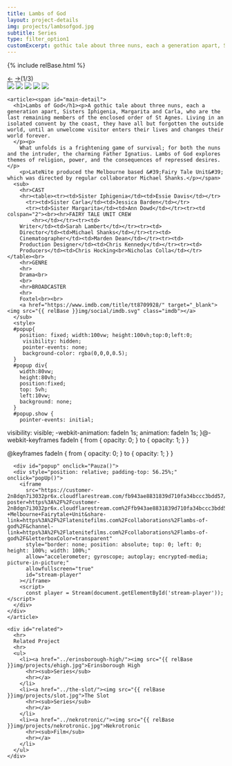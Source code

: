 ```yaml
---
title: Lambs of God
layout: project-details
img: projects/lambsofgod.jpg
subtitle: Series
type: filter_option1
customExcerpt: gothic tale about three nuns, each a generation apart, Sisters Iphigenia, Margarita and Carla, who are the last remaining members of the enclosed order of St Agnes. Living in an isolated convent by the coast, they have all but forgotten the outside world, until an unwelcome visitor enters their lives and changes their world forever. 
---
```

{% include relBase.html %}

  <section id="details">
    <div id="carousel">
      <div id="carousel_controls"><span><a href="#" id="carousel_backward">&larr;</a> <a href="#"
            id="carousel_forward">&rarr;</a></span><span id="pagecount">(1/3)</span></div>
      <div id="carousel_img">
        <img src="{{ relBase }}img/gallery/lambsofgod1.jpg" id="img1">
        <img src="{{ relBase }}img/gallery/lambsofgod2.jpg" id="img2">
        <img src="{{ relBase }}img/gallery/lambsofgod3.jpg" id="img3">
        <img src="{{ relBase }}img/gallery/lambsofgod4.jpg" id="img4">
        <img src="{{ relBase }}img/gallery/lambsofgod5.jpg" id="img5">
      </div>
    </div>


    <article><span id="main-detail">
      <h1>Lambs of God</h1><p>A gothic tale about three nuns, each a generation apart, Sisters Iphigenia, Margarita and Carla, who are the last remaining members of the enclosed order of St Agnes. Living in an isolated convent by the coast, they have all but forgotten the outside world, until an unwelcome visitor enters their lives and changes their world forever. 
      </p><p>
        What unfolds is a frightening game of survival; for both the nuns and the intruder, the charming Father Ignatius. Lambs of God explores themes of religion, power, and the consequences of repressed desires.</p>
        <p>LateNite produced the Melbourne based &#39;Fairy Tale Unit&#39; which was directed by regular collaborator Michael Shanks.</p></span>
      <sub>
        <hr>CAST
        <hr><table><tr><td>Sister Iphigenia</td><td>Essie Davis</td></tr>
          <tr><td>Sister Carla</td><td>Jessica Barden</td></tr>
          <tr><td>Sister Margarita</td><td>Ann Dowd</td></tr><tr><td colspan="2"><br><hr>FAIRY TALE UNIT CREW
            <hr></td></tr><tr><td>
        Writer</td><td>Sarah Lambert</td></tr><tr><td>
        Director</td><td>Michael Shanks</td></tr><tr><td>
        Cinematographer</td><td>Marden Dean</td></tr><tr><td>
        Production Designer</td><td>Chris Kennedy</td></tr><tr><td>
        Producers</td><td>Chris Hocking<br>Nicholas Colla</td></tr></table><br>
        <hr>GENRE
        <hr>
        Drama<br>
        <br>
        <hr>BROADCASTER
        <hr>
        Foxtel<br><br>
        <a href="https://www.imdb.com/title/tt8709928/" target="_blank"><img src="{{ relBase }}img/social/imdb.svg" class="imdb"></a>
      </sub>
      <style>
      #popup{
        position: fixed; width:100vw; height:100vh;top:0;left:0;
         visibility: hidden;
         pointer-events: none;
         background-color: rgba(0,0,0,0.5);
      }
      #popup div{
        width:80vw;
        height:80vh;
        position:fixed;
        top: 5vh;
        left:10vw;
        background: none;
      }
      #popup.show {
        pointer-events: initial;
  visibility: visible;
  -webkit-animation: fadeIn 1s;
  animation: fadeIn 1s;
}@-webkit-keyframes fadeIn {
  from {
    opacity: 0;
  }
  to {
    opacity: 1;
  }
}

@keyframes fadeIn {
  from {
    opacity: 0;
  }
  to {
    opacity: 1;
  }
}
</style>
<script src="https://embed.cloudflarestream.com/embed/sdk.latest.js"></script>
      <div id="popup" onclick="Pauza()">
      <div style="position: relative; padding-top: 56.25%;" onclick="popUp()">
        <iframe
          src="https://customer-2n8dqn7i3032pr6x.cloudflarestream.com/fb943ae8831839d710fa34bccc3bdd57/iframe?poster=https%3A%2F%2Fcustomer-2n8dqn7i3032pr6x.cloudflarestream.com%2Ffb943ae8831839d710fa34bccc3bdd57%2Fthumbnails%2Fthumbnail.jpg%3Ftime%3D1m9s%26height%3D600&title=Lambs+of+God+-+Melbourne+Fairytale+Unit&share-link=https%3A%2F%2Flatenitefilms.com%2Fcollaborations%2Flambs-of-god%2F&channel-link=https%3A%2F%2Flatenitefilms.com%2Fcollaborations%2Flambs-of-god%2F&letterboxColor=transparent"
          style="border: none; position: absolute; top: 0; left: 0; height: 100%; width: 100%;"
          allow="accelerometer; gyroscope; autoplay; encrypted-media; picture-in-picture;"
          allowfullscreen="true"
          id="stream-player"
        ></iframe>
        <script>
          const player = Stream(document.getElementById('stream-player'));</script>
      </div>
    </div>
    </article>
<script>
function popUp() {
  player.pause();
  console.log("pop");
  var popup = document.getElementById("popup");
  popup.classList.toggle("show");
  player.addEventListener('play', () => {
    console.log('playing!');
  });
  player.addEventListener('pause', () => {
    console.log('paused!');
  });
  player.play().catch(() => {
    console.log('playback failed, muting to try again');
    player.muted = true;
    player.play();
  });
  player.pause();
}
function Pauza() {
  console.log("pause attempt");
    player.pause();
}
</script>
    <div id="related">
      <hr>
      Related Project
      <hr>
      <ul>
        <li><a href="../erinsborough-high/"><img src="{{ relBase }}img/projects/ehigh.jpg">Erinsborough High
          <hr><sub>Series</sub>
          <hr></a>
        </li>
        <li><a href="../the-slot/"><img src="{{ relBase }}img/projects/slot.jpg">The Slot
          <hr><sub>Series</sub>
          <hr></a>
        </li>
        <li><a href="../nekrotronic/"><img src="{{ relBase }}img/projects/nekrotronic.jpg">Nekrotronic
          <hr><sub>Film</sub>
          <hr></a>
        </li>
      </ul>
    </div>
  </section>



  <div id="gradient"></div>
  